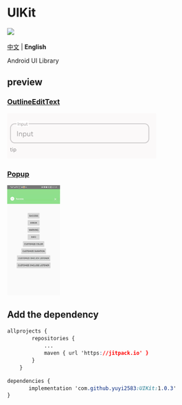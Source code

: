 # UIKit

[![](https://jitpack.io/v/yuyi2583/UIKit.svg)](https://jitpack.io/#yuyi2583/UIKit)

[中文](./README.md) | **English**

Android UI Library

## preview

### [OutlineEditText](./usage/OutlineEditText-en.md)

![](./usage/assets/outlineedittext.jpg)

### [Popup](./usage/Popup-en.md)

<img src="./usage/assets/popup.jpg" style="zoom:25%;" />

## Add the dependency

```css
allprojects {
		repositories {
			...
			maven { url 'https://jitpack.io' }
		}
	}
```

```css
dependencies {
	   implementation 'com.github.yuyi2583:UIKit:1.0.3'
}
```